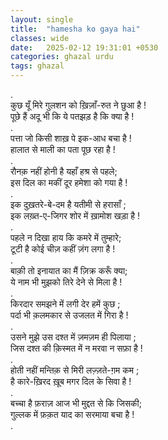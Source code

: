 ```yaml
---
layout: single
title:  "hamesha ko gaya hai"
classes: wide
date:   2025-02-12 19:31:01 +0530
categories: ghazal urdu
tags: ghazal
---
```

.<br>
कुछ यूँ मिरे गुलशन को ख़िज़ाँ-रुत ने छुआ है !<br>
पूछे हैं अदू भी कि ये पतझड़ है कि क्या है !<br>
.<br>
पत्ता जो किसी शाख़ पे इक-आध बचा है !<br>
हालात से माली का पता पूछ रहा है !<br>
.<br>
रौनक़ नहीं होनी है यहाँ हश्र से पहले;<br>
इस दिल का मकीं दूर हमेशा को गया है !<br>
.<br>
इक दुख़तरे-बे-दम है यतीमी से हरासाँ ;<br>
इक लख़्त-ए-जिगर शोर में ख़ामोश खड़ा है !<br>
.<br>
पहले न दिखा हाय कि कमरे में तुम्हारे;<br>
टूटी है कोई चीज़ कहीं ज़ंग लगा है !<br>
.<br>
बाक़ी तो इनायात का मैं ज़िक्र करूँ क्या;<br>
ये नाम भी मुझको तिरे देने से मिला है !<br>
.<br>
किरदार समझने में लगी देर हमें कुछ  ; <br>
पर्दा भी क़लमकार से उजलत में गिरा है !<br>
.<br>
उसने मुझे उस दश्त में ज़मज़म ही पिलाया ;<br>
जिस दश्त की क़िस्मत में न मरवा न सफ़ा है !<br>
.<br>
होती नहीं मन्तिक़ से मिरी लज़्ज़ते-ग़म कम ;<br>
है कारे-ख़िरद ख़ूब मगर दिल के सिवा है !<br>
.<br>
बच्चा है फ़राज़ आज भी मुद्दत से कि जिसकी;<br>
गुल्लक में फ़क़त याद का सरमाया बचा है !<br>
.<br>
